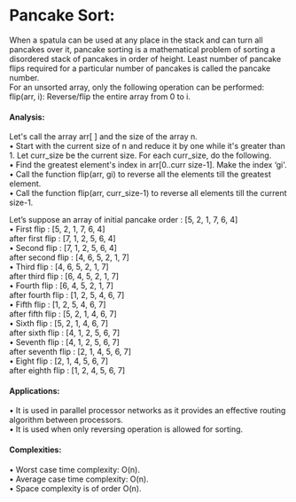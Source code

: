 # Pancake Sort:
When a spatula can be used at any place in the stack and can turn all pancakes over it, pancake sorting is a mathematical problem of sorting a disordered stack of pancakes in order of height. Least number of pancake flips required for a particular number of pancakes is called the pancake number.<br>
For an unsorted array, only the following operation can be performed:<br>
flip(arr, i): Reverse/flip the entire array from 0 to i.


#### Analysis:
Let's call the array arr[ ] and the size of the array n.<br>
• Start with the current size of n and reduce it by one while it's greater than 1. Let  curr_size be the current size. For each  curr_size, do the following.<br>
• Find the greatest element's index in arr[0..curr size-1]. Make the index ‘gi'.<br>
• Call the function flip(arr, gi) to reverse all the elements till the greatest element.<br>
• Call the function flip(arr, curr_size-1) to reverse all elements till the current size-1.

Let’s suppose an array of initial pancake order : [5, 2, 1, 7, 6, 4]<br>
• First flip : [5, 2, 1, 7, 6, 4]<br>
  after first flip : [7, 1, 2, 5, 6, 4]<br>
• Second flip : [7, 1, 2, 5, 6, 4]<br>
  after second flip : [4, 6, 5, 2, 1, 7]<br>
• Third flip : [4, 6, 5, 2, 1, 7]<br>
  after third flip : [6, 4, 5, 2, 1, 7]<br>
• Fourth flip : [6, 4, 5, 2, 1, 7]<br>
  after fourth flip : [1, 2, 5, 4, 6, 7]<br>
• Fifth flip : [1, 2, 5, 4, 6, 7]<br>
  after fifth flip : [5, 2, 1, 4, 6, 7]<br>
• Sixth flip : [5, 2, 1, 4, 6, 7]<br>
  after sixth flip : [4, 1, 2, 5, 6, 7]<br>
• Seventh flip : [4, 1, 2, 5, 6, 7]<br>
  after seventh flip : [2, 1, 4, 5, 6, 7]<br>
• Eight flip : [2, 1, 4, 5, 6, 7]<br>
  after eighth flip : [1, 2, 4, 5, 6, 7]


#### Applications:
• It is used in parallel processor networks as it provides an effective routing algorithm   between processors.<br>
• It is used when only reversing operation is allowed for sorting.


#### Complexities:
• Worst case time complexity: O(n).<br>
• Average case time complexity: O(n).<br>
• Space complexity is of order O(n).















